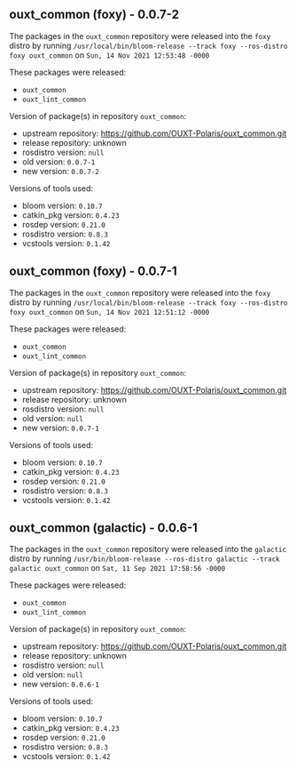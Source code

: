 ## ouxt_common (foxy) - 0.0.7-2

The packages in the `ouxt_common` repository were released into the `foxy` distro by running `/usr/local/bin/bloom-release --track foxy --ros-distro foxy ouxt_common` on `Sun, 14 Nov 2021 12:53:48 -0000`

These packages were released:
- `ouxt_common`
- `ouxt_lint_common`

Version of package(s) in repository `ouxt_common`:

- upstream repository: https://github.com/OUXT-Polaris/ouxt_common.git
- release repository: unknown
- rosdistro version: `null`
- old version: `0.0.7-1`
- new version: `0.0.7-2`

Versions of tools used:

- bloom version: `0.10.7`
- catkin_pkg version: `0.4.23`
- rosdep version: `0.21.0`
- rosdistro version: `0.8.3`
- vcstools version: `0.1.42`


## ouxt_common (foxy) - 0.0.7-1

The packages in the `ouxt_common` repository were released into the `foxy` distro by running `/usr/local/bin/bloom-release --track foxy --ros-distro foxy ouxt_common` on `Sun, 14 Nov 2021 12:51:12 -0000`

These packages were released:
- `ouxt_common`
- `ouxt_lint_common`

Version of package(s) in repository `ouxt_common`:

- upstream repository: https://github.com/OUXT-Polaris/ouxt_common.git
- release repository: unknown
- rosdistro version: `null`
- old version: `null`
- new version: `0.0.7-1`

Versions of tools used:

- bloom version: `0.10.7`
- catkin_pkg version: `0.4.23`
- rosdep version: `0.21.0`
- rosdistro version: `0.8.3`
- vcstools version: `0.1.42`


## ouxt_common (galactic) - 0.0.6-1

The packages in the `ouxt_common` repository were released into the `galactic` distro by running `/usr/bin/bloom-release --ros-distro galactic --track galactic ouxt_common` on `Sat, 11 Sep 2021 17:58:56 -0000`

These packages were released:
- `ouxt_common`
- `ouxt_lint_common`

Version of package(s) in repository `ouxt_common`:

- upstream repository: https://github.com/OUXT-Polaris/ouxt_common.git
- release repository: unknown
- rosdistro version: `null`
- old version: `null`
- new version: `0.0.6-1`

Versions of tools used:

- bloom version: `0.10.7`
- catkin_pkg version: `0.4.23`
- rosdep version: `0.21.0`
- rosdistro version: `0.8.3`
- vcstools version: `0.1.42`


